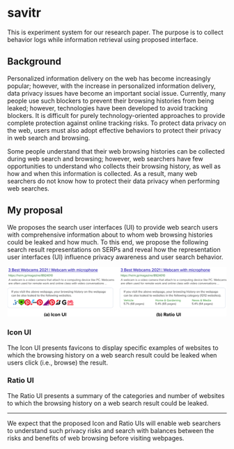 # savitr
This is experiment system for our research paper. The purpose is to collect behavior logs while information retrieval using proposed interface.

## Background

Personalized information delivery on the web has become increasingly popular; however, with the increase in personalized information delivery, data privacy issues have become an important social issue. 
Currently, many people use such blockers to prevent their browsing histories from being leaked; however, technologies have been developed to avoid tracking blockers.
It is difficult for purely technology-oriented approaches to provide complete protection against online tracking risks.
To protect data privacy on the web, users must also adopt effective behaviors to protect their privacy in web search and browsing.

Some people understand that their web browsing histories can be collected during web search and browsing; however, web searchers have few opportunities to understand who collects their browsing history, as well as how and when this information is collected. 
As a result, many web searchers do not know how to protect their data privacy when performing web searches. 


## My proposal
We proposes the search user interfaces (UI) to provide web search users with comprehensive information about to whom web browsing histories could be leaked and how much. 
To this end, we propose the following search result representations on SERPs and reveal how the representation user interfaces (UI) influence privacy awareness and user search behavior.

![](./public/img/samples/UI-examples.svg)

### Icon UI
The Icon UI presents favicons to display specific examples of websites to which the browsing history on a web search result could be leaked when users click (i.e., browse) the result.
### Ratio UI
The Ratio UI presents a summary of the categories and number of websites to which the browsing history on a web search result could be leaked.

---

We expect that the proposed Icon and Ratio UIs will enable web searchers to understand such privacy risks and search with balances between the risks and benefits of web browsing before visiting webpages.
